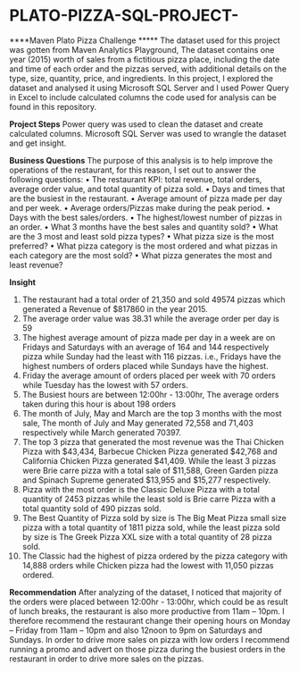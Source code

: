 # PLATO-PIZZA-SQL-PROJECT-

****Maven Plato Pizza Challenge *****
The dataset used for this project was gotten from Maven Analytics Playground, The dataset contains one year (2015) worth of sales from a fictitious pizza place, including the date and time of each order and the pizzas served, with additional details on the type, size, quantity, price, and ingredients.
In this project, I explored the dataset and analysed it using Microsoft SQL  Server and I used Power Query in Excel to include calculated columns  the code used for analysis can be found in this repository.

**Project Steps**
	Power query was used to clean the dataset and create calculated columns.
  Microsoft SQL Server was used to wrangle the dataset and get insight.


**Business Questions**
The purpose of this analysis is to help improve the operations of the restaurant, for this reason, I set out to answer the following questions:
•	The restaurant KPI: total revenue, total orders, average order value, and total quantity of pizza sold.
•	Days and times that are the busiest in the restaurant.
•	Average amount of pizza made per day and per week.
•	Average orders/Pizzas make during the peak period.
•	Days with the best sales/orders.
•	The highest/lowest number of pizzas in an order.
•	What 3 months have the best sales and quantity sold?
•	What are the 3 most and least sold pizza types?
•	What pizza size is the most preferred?
•	What pizza category is the most ordered and what pizzas in each category are the most sold?
•	What pizza generates the most and least revenue?

**Insight**
1.	The restaurant had a total order of 21,350 and sold 49574 pizzas which generated a Revenue of $817860 in the year 2015.
2.	The average order value was 38.31 while the average order per day is 59 
3.	The highest average amount of pizza made per day in a week are on Fridays and Saturdays with an average of 164 and 144 respectively pizza while Sunday had the least with 116 pizzas. i.e., Fridays have the highest numbers of orders placed while Sundays have the highest.
4.	Friday the average amount of orders placed per week with 70 orders while Tuesday has the lowest with 57 orders.
5.	The Busiest hours are between 12:00hr - 13:00hr, The average orders taken during this hour is about 198 orders
6.	The month of July, May and March are the top 3 months with the most sale, The month of July and May generated 72,558 and 71,403 respectively while March generated 70397.
7.	The top 3 pizza that generated the most revenue was the Thai Chicken Pizza with $43,434, Barbecue Chicken Pizza generated $42,768 and California Chicken Pizza generated $41,409. While the least 3 pizzas were Brie carre pizza with a total sale of $11,588, Green Garden pizza and Spinach Supreme generated $13,955 and $15,277 respectively.
8.	Pizza with the most order is the Classic Deluxe Pizza with a total quantity of 2453 pizzas while the least sold is Brie carre Pizza with a total quantity sold of 490 pizzas sold.
9.	The Best Quantity of Pizza sold by size is The Big Meat Pizza small size pizza with a total quantity of 1811 pizza sold, while the least pizza sold by size is The Greek Pizza XXL size with a total quantity of 28 pizza sold.
10.	The Classic had the highest of pizza ordered by the pizza category with 14,888 orders while Chicken pizza had the lowest with 11,050 pizzas ordered.
 
 
 **Recommendation**
After analyzing of the dataset, I noticed that majority of the orders were placed between 12:00hr - 13:00hr, which could be as result of lunch breaks, the restaurant is also more productive from 11am – 10pm. I therefore recommend the restaurant change their opening hours on Monday – Friday from 11am – 10pm and also 12noon to 9pm on Saturdays and Sundays.
In order to drive more sales on pizza with low orders I recommend running a promo and advert on those pizza during the busiest orders in the restaurant in order to drive more sales on the pizzas. 

